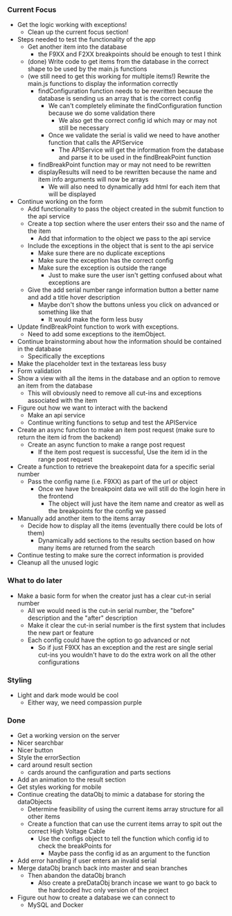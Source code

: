 ### Current Focus
* Get the logic working with exceptions!
    * Clean up the current focus section!
* Steps needed to test the functionality of the app
    * Get another item into the database
        * the F9XX and F2XX breakpoints should be enough to test I think
    * (done) Write code to get items from the database in the correct shape to be used by the main.js functions
    * (we still need to get this working for multiple items!) Rewrite the main.js functions to display the information correctly
        * findConfiguration function needs to be rewritten because the database is sending us an array that is the correct config
            * We can't completely eliminate the findConfiguration function because we do some validation there 
                * We also get the correct config id which may or may not still be necessary
            * Once we validate the serial is valid we need to have another function that calls the APIService
                * The APIService will get the information from the database and parse it to be used in the findBreakPoint function
        * findBreakPoint function may or may not need to be rewritten
        * displayResults will need to be rewritten because the name and item info arguments will now be arrays
            * We will also need to dynamically add html for each item that will be displayed
* Continue working on the form
    * Add functionality to pass the object created in the submit function to the api service
    * Create a top section where the user enters their sso and the name of the item
        * Add that information to the object we pass to the api service
    * Include the exceptions in the object that is sent to the api service
        * Make sure there are no duplicate exceptions
        * Make sure the exception has the correct config
        * Make sure the exception is outside the range
            * Just to make sure the user isn't getting confused about what exceptions are
    * Give the add serial number range information button a better name and add a title hover description
        * Maybe don't show the buttons unless you click on advanced or something like that
            * It would make the form less busy
* Update findBreakPoint function to work with exceptions.
    * Need to add some exceptions to the itemObject.
* Continue brainstorming about how the information should be contained in the database
    * Specifically the exceptions
* Make the placeholder text in the textareas less busy
* Form validation
* Show a view with all the items in the database and an option to remove an item from the database
    * This will obviously need to remove all cut-ins and exceptions associated with the item
* Figure out how we want to interact with the backend
    * Make an api service
    * Continue writing functions to setup and test the APIService 
* Create an async function to make an item post request (make sure to return the item id from the backend)
    * Create an async function to make a range post request 
        * If the item post request is successful, Use the item id in the range post request
* Create a function to retrieve the breakepoint data for a specific serial number
    * Pass the config name (i.e. F9XX) as part of the url or object
        * Once we have the breakpoint data we will still do the login here in the frontend
            * The object will just have the item name and creator as well as the breakpoints for the config we passed
* Manually add another item to the items array
    * Decide how to display all the items (eventually there could be lots of them)
        * Dynamically add sections to the results section based on how many items are returned from the search
* Continue testing to make sure the correct information is provided
* Cleanup all the unused logic

### What to do later
* Make a basic form for when the creator just has a clear cut-in serial number
    * All we would need is the cut-in serial number, the "before" description and the "after" description
    * Make it clear the cut-in serial number is the first system that includes the new part or feature
    * Each config could have the option to go advanced or not
        * So if just F9XX has an exception and the rest are single serial cut-ins you wouldn't have to do the extra work on all the other configurations

### Styling
* Light and dark mode would be cool
    * Either way, we need compassion purple

### Done
* Get a working version on the server
* Nicer searchbar
* Nicer button
* Style the errorSection
* card around result section
    * cards around the canfiguration and parts sections
* Add an animation to the result section
* Get styles working for mobile
* Continue creating the dataObj to mimic a database for storing the dataObjects
    * Determine feasibility of using the current items array structure for all other items
    * Create a function that can use the current items array to spit out the correct High Voltage Cable 
        * Use the configs object to tell the function which config id to check the breakPoints for
            * Maybe pass the config id as an argument to the function
* Add error handling if user enters an invalid serial
* Merge dataObj branch back into master and sean branches
    * Then abandon the dataObj branch
        * Also create a preDataObj branch incase we want to go back to the hardcoded hvc only version of the project
* Figure out how to create a database we can connect to
    * MySQL and Docker
